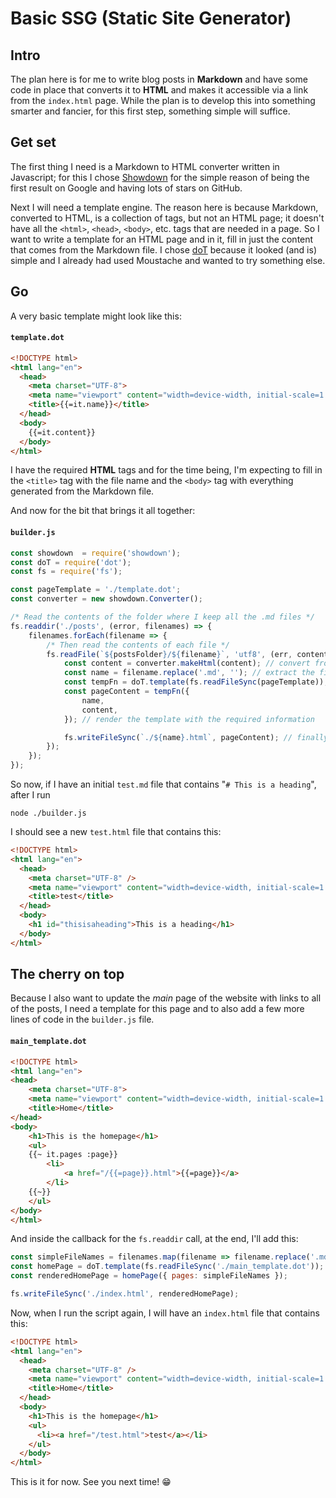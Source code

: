 # Basic SSG (Static Site Generator)

## Intro
The plan here is for me to write blog posts in **Markdown** and have some code in place that converts it to **HTML** and makes it accessible via a link from the `index.html` page. While the plan is to develop this into something smarter and fancier, for this first step, something simple will suffice.

## Get set
The first thing I need is a Markdown to HTML converter written in Javascript; for this I chose <a href="https://github.com/showdownjs/showdown" target="_blank">Showdown</a> for the simple reason of being the first result on Google and having lots of stars on GitHub.

Next I will need a template engine. The reason here is because Markdown, converted to HTML, is a collection of tags, but not an HTML page; it doesn't have all the `<html>`, `<head>`, `<body>`, etc. tags that are needed in a page. So I want to write a template for an HTML page and in it, fill in just the content that comes from the Markdown file. I chose <a href="https://github.com/olado/doT" target="_blank">doT</a> because it looked (and is) simple and I already had used Moustache and wanted to try something else.

## Go
A very basic template might look like this:

#### **`template.dot`**
```html
<!DOCTYPE html>
<html lang="en">
  <head>
    <meta charset="UTF-8">
    <meta name="viewport" content="width=device-width, initial-scale=1.0">
    <title>{{=it.name}}</title>
  </head>
  <body>
    {{=it.content}}
  </body>
</html>
```

I have the required **HTML** tags and for the time being, I'm expecting to fill in the `<title>` tag with the file name and the `<body>` tag with everything generated from the Markdown file.

And now for the bit that brings it all together:

#### **`builder.js`**
```js
const showdown  = require('showdown');
const doT = require('dot');
const fs = require('fs');

const pageTemplate = './template.dot';
const converter = new showdown.Converter();

/* Read the contents of the folder where I keep all the .md files */
fs.readdir('./posts', (error, filenames) => {
    filenames.forEach(filename => {
        /* Then read the contents of each file */
        fs.readFile(`${postsFolder}/${filename}`, 'utf8', (err, content) => {
            const content = converter.makeHtml(content); // convert from Markdown -> HTML
            const name = filename.replace('.md', ''); // extract the file name without the extension
            const tempFn = doT.template(fs.readFileSync(pageTemplate)); // create a doT template from the template file
            const pageContent = tempFn({
                name,
                content,
            }); // render the template with the required information

            fs.writeFileSync(`./${name}.html`, pageContent); // finally, save as a new HTML file
        });
    });
});
```

So now, if I have an initial `test.md` file that contains "`# This is a heading`", after I run

```
node ./builder.js
```

I should see a new `test.html` file that contains this:

```html
<!DOCTYPE html>
<html lang="en">
  <head>
    <meta charset="UTF-8" />
    <meta name="viewport" content="width=device-width, initial-scale=1.0" />
    <title>test</title>
  </head>
  <body>
    <h1 id="thisisaheading">This is a heading</h1>
  </body>
</html>
```

## The cherry on top

Because I also want to update the *main* page of the website with links to all of the posts, I need a template for this page and to also add a few more lines of code in the `builder.js` file.

#### **`main_template.dot`**
```html
<!DOCTYPE html>
<html lang="en">
<head>
    <meta charset="UTF-8">
    <meta name="viewport" content="width=device-width, initial-scale=1.0">
    <title>Home</title>
</head>
<body>
    <h1>This is the homepage</h1>
    <ul>
    {{~ it.pages :page}}
        <li>
            <a href="/{{=page}}.html">{{=page}}</a>
        </li>
    {{~}}
    </ul>
</body>
</html>
```

And inside the callback for the `fs.readdir` call, at the end, I'll add this:

```js
const simpleFileNames = filenames.map(filename => filename.replace('.md', ''));
const homePage = doT.template(fs.readFileSync('./main_template.dot'));
const renderedHomePage = homePage({ pages: simpleFileNames });

fs.writeFileSync('./index.html', renderedHomePage);
```

Now, when I run the script again, I will have an `index.html` file that contains this:

```html
<!DOCTYPE html>
<html lang="en">
  <head>
    <meta charset="UTF-8" />
    <meta name="viewport" content="width=device-width, initial-scale=1.0" />
    <title>Home</title>
  </head>
  <body>
    <h1>This is the homepage</h1>
    <ul>
      <li><a href="/test.html">test</a></li>
    </ul>
  </body>
</html>
```

This is it for now. See you next time! 😁